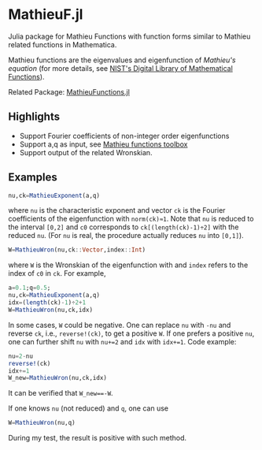 # MathieuF.jl

Julia package for Mathieu Functions with function forms similar to Mathieu related functions in Mathematica.

Mathieu functions are the eigenvalues and eigenfunction of *Mathieu's
equation* (for more details, see [NIST's Digital Library of
Mathematical Functions](http://dlmf.nist.gov/28)).

Related Package: [MathieuFunctions.jl](https://github.com/BBN-Q/MathieuFunctions.jl)

## Highlights
- Support Fourier coefficients of non-integer order eigenfunctions
- Support a,q as input, see [Mathieu functions toolbox](https://atoms.scilab.org/toolboxes/Mathieu/4.0.61)
- Support output of the related Wronskian.


## Examples

```julia
nu,ck=MathieuExponent(a,q)
```
where `nu` is the characteristic exponent and vector `ck` is the Fourier coefficients of the eigenfunction with `norm(ck)≈1`.
Note that `nu` is reduced to the interval `[0,2]` and `c0` corresponds to `ck[(length(ck)-1)÷2]` with the reduced `nu`. (For `nu` is real, the procedure actually reduces `nu` into `[0,1]`).

```julia
W=MathieuWron(nu,ck::Vector,index::Int)
```
where `W` is the Wronskian of the eigenfunction with and `index` refers to the index of `c0` in `ck`. 
For example, 
```julia
a=0.1;q=0.5;
nu,ck=MathieuExponent(a,q)
idx=(length(ck)-1)÷2+1
W=MathieuWron(nu,ck,idx)
```
In some cases, `W` could be negative. One can replace `nu` with `-nu` and reverse `ck`, i.e., `reverse!(ck)`, to get a positive `W`.
If one prefers a positive `nu`, one can further shift `nu` with `nu+=2` and `idx` with `idx+=1`.
Code example:
```julia
nu=2-nu
reverse!(ck)
idx+=1
W_new=MathieuWron(nu,ck,idx)
```
It can be verified that `W_new==-W`.

If one knows `nu` (not reduced) and `q`, one can use
```julia
W=MathieuWron(nu,q)
```
During my test, the result is positive with such method.


